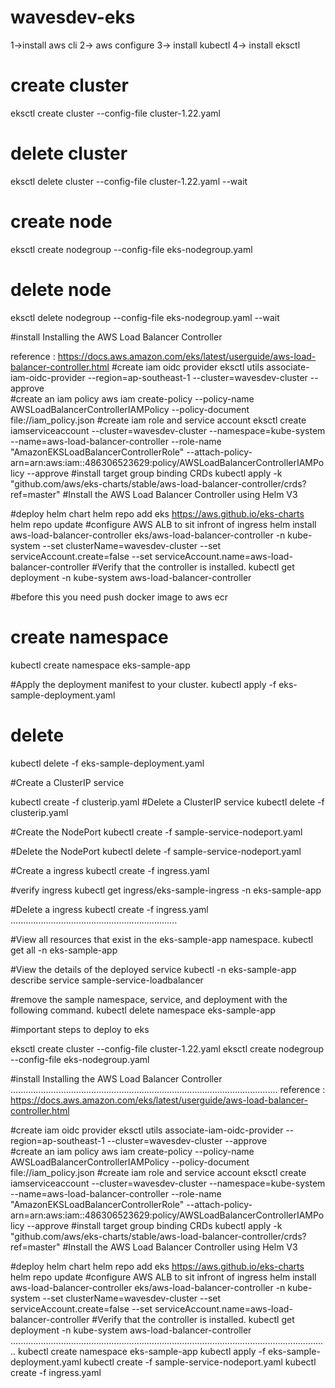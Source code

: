 # wavesdev-eks
1->install aws cli
2-> aws configure 
3-> install kubectl
4-> install eksctl



# create cluster
eksctl create cluster --config-file cluster-1.22.yaml

# delete cluster
eksctl delete cluster --config-file cluster-1.22.yaml  --wait

# create node
eksctl create nodegroup --config-file eks-nodegroup.yaml
# delete node
eksctl delete nodegroup --config-file eks-nodegroup.yaml --wait

#install Installing the AWS Load Balancer Controller

reference :  https://docs.aws.amazon.com/eks/latest/userguide/aws-load-balancer-controller.html
#create iam oidc provider
eksctl utils associate-iam-oidc-provider --region=ap-southeast-1 --cluster=wavesdev-cluster --approve  
#create an iam policy
aws iam create-policy     --policy-name AWSLoadBalancerControllerIAMPolicy     --policy-document file://iam_policy.json
#create iam role and service account
eksctl create iamserviceaccount   --cluster=wavesdev-cluster   --namespace=kube-system   --name=aws-load-balancer-controller   --role-name "AmazonEKSLoadBalancerControllerRole"   --attach-policy-arn=arn:aws:iam::486306523629:policy/AWSLoadBalancerControllerIAMPolicy   --approve
#install target group binding CRDs
kubectl apply -k "github.com/aws/eks-charts/stable/aws-load-balancer-controller/crds?ref=master"
#Install the AWS Load Balancer Controller using Helm V3 

#deploy helm chart
helm repo add eks https://aws.github.io/eks-charts
helm repo update
#configure AWS ALB to sit infront of ingress
helm install aws-load-balancer-controller eks/aws-load-balancer-controller   -n kube-system   --set clusterName=wavesdev-cluster   --set serviceAccount.create=false   --set serviceAccount.name=aws-load-balancer-controller
#Verify that the controller is installed.
kubectl get deployment -n kube-system aws-load-balancer-controller

#before this you need push docker image to aws ecr

# create namespace

kubectl create namespace eks-sample-app

#Apply the deployment manifest to your cluster.
kubectl apply -f eks-sample-deployment.yaml

# delete 

kubectl delete -f eks-sample-deployment.yaml


#Create a ClusterIP service

kubectl create -f clusterip.yaml
#Delete a ClusterIP service
kubectl delete -f clusterip.yaml

#Create the NodePort 
kubectl create -f sample-service-nodeport.yaml

#Delete the NodePort 
kubectl delete -f sample-service-nodeport.yaml


#Create a ingress
kubectl create -f ingress.yaml

#verify ingress
kubectl get ingress/eks-sample-ingress -n eks-sample-app

#Delete a ingress
kubectl create -f ingress.yaml
..................................................................

#View all resources that exist in the eks-sample-app namespace.
kubectl get all -n eks-sample-app


#View the details of the deployed service
kubectl -n eks-sample-app describe service sample-service-loadbalancer


#remove the sample namespace, service, and deployment with the following command.
kubectl delete namespace eks-sample-app



#important steps to deploy to eks

eksctl create cluster --config-file cluster-1.22.yaml
eksctl create nodegroup --config-file eks-nodegroup.yaml

#install Installing the AWS Load Balancer Controller
..........................................................................................................
reference :  https://docs.aws.amazon.com/eks/latest/userguide/aws-load-balancer-controller.html

#create iam oidc provider
eksctl utils associate-iam-oidc-provider --region=ap-southeast-1 --cluster=wavesdev-cluster --approve  
#create an iam policy
aws iam create-policy     --policy-name AWSLoadBalancerControllerIAMPolicy     --policy-document file://iam_policy.json
#create iam role and service account
eksctl create iamserviceaccount   --cluster=wavesdev-cluster   --namespace=kube-system   --name=aws-load-balancer-controller   --role-name "AmazonEKSLoadBalancerControllerRole"   --attach-policy-arn=arn:aws:iam::486306523629:policy/AWSLoadBalancerControllerIAMPolicy   --approve
#install target group binding CRDs
kubectl apply -k "github.com/aws/eks-charts/stable/aws-load-balancer-controller/crds?ref=master"
#Install the AWS Load Balancer Controller using Helm V3 

#deploy helm chart
helm repo add eks https://aws.github.io/eks-charts
helm repo update
#configure AWS ALB to sit infront of ingress
helm install aws-load-balancer-controller eks/aws-load-balancer-controller   -n kube-system   --set clusterName=wavesdev-cluster   --set serviceAccount.create=false   --set serviceAccount.name=aws-load-balancer-controller
#Verify that the controller is installed.
kubectl get deployment -n kube-system aws-load-balancer-controller
..............................................................................................................................
kubectl create namespace eks-sample-app
kubectl apply -f eks-sample-deployment.yaml
kubectl create -f sample-service-nodeport.yaml
kubectl create -f ingress.yaml
